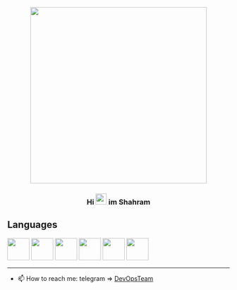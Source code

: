 <p align="center">
  <img src="https://user-images.githubusercontent.com/116191471/234678312-b4a5ee08-e0ef-4c4e-9fd9-6b08a16484bb.jpg" width="400" height="400" />
</p>
<span align="center">
  <h3 style="text-align:center">Hi <img src="https://raw.githubusercontent.com/MartinHeinz/MartinHeinz/master/wave.gif" width="25" height="25" /> im Shahram </h3>
</span>
    


Languages                                                                                                                               
--- 

<span style="margin:auto">
<img src="https://img.icons8.com/color/48/000000/java-coffee-cup-logo.png" width="50" height="50" />
<img src="https://img.icons8.com/color/48/000000/html-5.png" width="50" height="50" />
<img src="https://img.icons8.com/color/48/000000/css3.png" width="50" height="50" />
<img src="https://img.icons8.com/color/48/000000/bootstrap.png" width="50" height="50" />
<img src="https://img.icons8.com/fluent/50/000000/mysql-logo.png" width="50" height="50" />                                                                            <img src="https://img.icons8.com/ios/1x/php-server.png" width="50" height="50" />                    
</span>   

---                                                                                     

- 📫 How to reach me: telegram => [DevOpsTeam](https://t.me/)

                                                                                                 
<!--
**ShahramDevOps/ShahramDevops** is a ✨ _special_ ✨ repository because its `README.md` (this file) appears on your GitHub profile.

Here are some ideas to get you started:

- 🔭 I’m currently working on ...
- 🌱 I’m currently learning ...
- 👯 I’m looking to collaborate on ...
- 🤔 I’m looking for help with ...
- 💬 Ask me about ...
- 📫 How to reach me: 
- 😄 Pronouns: ...
- ⚡ Fun fact: ...
-->
